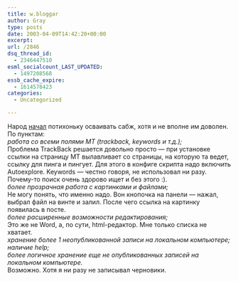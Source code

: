 ```yaml
---
title: w.bloggar
author: Gray
type: posts
date: 2003-04-09T14:42:20+00:00
excerpt:
url: /2846
dsq_thread_id:
  - 2346447510
esml_socialcount_LAST_UPDATED:
  - 1497208568
essb_cache_expire:
  - 1614578423
categories:
  - Uncategorized

---
```








Народ <a href="http://web.yaroslavl.ru/blogs/ukhov/archives/000328.html" target="_blank">начал</a> потихоньку осваивать сабж, хотя и не вполне им доволен.  
По пунктам:  
_работа со всеми полями MT (trackback, keywords и т.д.);_  
Проблема TrackBack решается довольно просто &#8212; при установке ссылки на страницу MT вылавливает со страницы, на которую та ведет, ссылку для пинга и пингует. Для этого в конфиге скрипта надо включить Autoexplore. Keywords &#8212; честно говоря, не использовал ни разу. Почему-то поиск очень здорово ищет и без этого :).  
_более прозрачная работа с картинками и файлами;_  
Не могу понять, что именно надо. Вон кнопочка на панели &#8212; нажал, выбрал файл на винте и залил. После чего ссылка на картинку появилась в посте.  
_более расширенные возможности редактирования;_  
Это же не Word, а, по сути, html-редактор. Мне только списка не хватает.  
_хранение более 1 неопубликованной записи на локальном компьютере;  
наличие help;  
более логичное хранение еще не опубликованных записей на локальном компьютере._  
Возможно. Хотя я ни разу не записывал черновики.